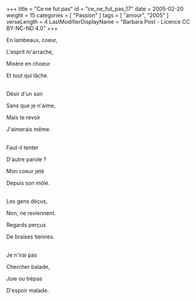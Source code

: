 +++
title = "Ce ne fut pas"
id = "ce_ne_fut_pas_17"
date = 2005-02-20
weight = 15
categories = [ "Passion" ]
tags = [ "amour", "2005" ]
verseLength = 4
LastModifierDisplayName = "Barbara Post - Licence CC BY-NC-ND 4.0"
+++

En lambeaux, coeur,

L'esprit m'arrache,

Misère en choeur

Et tout qui lâche.

 \
Désir d'un soir

Sans que je n'aime,

Mais te revoir

J'aimerais même.

 \
Faut-il tenter

D'autre parole ?

Mon coeur jeté

Depuis son môle.

 \
Les gens déçus,

Non, ne reviennent.

Regards perçus

De braises tiennes.

 \
Je n'irai pas

Chercher balade,

Joie ou trépas

D'espoir malade.
